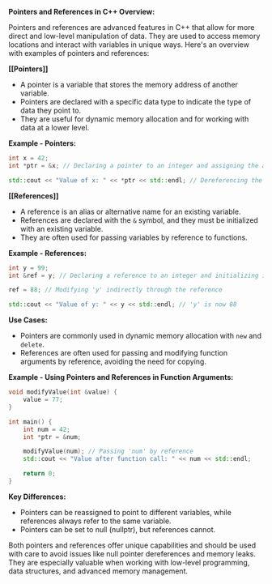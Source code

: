 **Pointers and References in C++ Overview:**

Pointers and references are advanced features in C++ that allow for more direct and low-level manipulation of data. They are used to access memory locations and interact with variables in unique ways. Here's an overview with examples of pointers and references:

**[[Pointers]]**
- A pointer is a variable that stores the memory address of another variable.
- Pointers are declared with a specific data type to indicate the type of data they point to.
- They are useful for dynamic memory allocation and for working with data at a lower level.

**Example - Pointers:**
```cpp
int x = 42;
int *ptr = &x; // Declaring a pointer to an integer and assigning the address of 'x' to it

std::cout << "Value of x: " << *ptr << std::endl; // Dereferencing the pointer to access 'x'
```

**[[References]]**
- A reference is an alias or alternative name for an existing variable.
- References are declared with the `&` symbol, and they must be initialized with an existing variable.
- They are often used for passing variables by reference to functions.

**Example - References:**
```cpp
int y = 99;
int &ref = y; // Declaring a reference to an integer and initializing it with 'y'

ref = 88; // Modifying 'y' indirectly through the reference

std::cout << "Value of y: " << y << std::endl; // 'y' is now 88
```

**Use Cases:**
- Pointers are commonly used in dynamic memory allocation with `new` and `delete`.
- References are often used for passing and modifying function arguments by reference, avoiding the need for copying.

**Example - Using Pointers and References in Function Arguments:**
```cpp
void modifyValue(int &value) {
    value = 77;
}

int main() {
    int num = 42;
    int *ptr = &num;

    modifyValue(num); // Passing 'num' by reference
    std::cout << "Value after function call: " << num << std::endl;

    return 0;
}
```

**Key Differences:**
- Pointers can be reassigned to point to different variables, while references always refer to the same variable.
- Pointers can be set to null (nullptr), but references cannot.

Both pointers and references offer unique capabilities and should be used with care to avoid issues like null pointer dereferences and memory leaks. They are especially valuable when working with low-level programming, data structures, and advanced memory management.